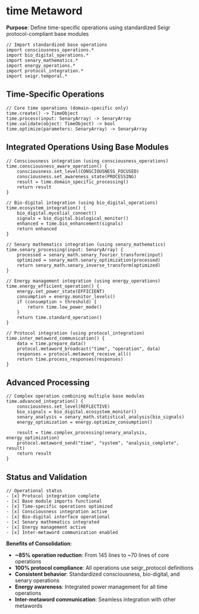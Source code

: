 # time Metaword

**Purpose**: Define time-specific operations using standardized Seigr protocol-compliant base modules

```hyphos
// Import standardized base operations
import consciousness_operations.*
import bio_digital_operations.*
import senary_mathematics.*
import energy_operations.*
import protocol_integration.*
import seigr.temporal.*
```

## Time-Specific Operations

```hyphos
// Core time operations (domain-specific only)
time.create() -> TimeObject
time.process(input: SenaryArray) -> SenaryArray
time.validate(object: TimeObject) -> bool
time.optimize(parameters: SenaryArray) -> SenaryArray
```

## Integrated Operations Using Base Modules

```hyphos
// Consciousness integration (using consciousness_operations)
time.consciousness_aware_operation() {
    consciousness.set_level(CONSCIOUSNESS_FOCUSED)
    consciousness.set_awareness_state(PROCESSING)
    result = time.domain_specific_processing()
    return result
}

// Bio-digital integration (using bio_digital_operations)
time.ecosystem_integration() {
    bio_digital.mycelial_connect()
    signals = bio_digital.biological_monitor()
    enhanced = time.bio_enhancement(signals)
    return enhanced
}

// Senary mathematics integration (using senary_mathematics)
time.senary_processing(input: SenaryArray) {
    processed = senary_math.senary_fourier_transform(input)
    optimized = senary_math.senary_optimization(processed)
    return senary_math.senary_inverse_transform(optimized)
}

// Energy management integration (using energy_operations)
time.energy_efficient_operation() {
    energy.set_power_state(EFFICIENT)
    consumption = energy.monitor_levels()
    if (consumption > threshold) {
        return time.low_power_mode()
    }
    return time.standard_operation()
}

// Protocol integration (using protocol_integration)
time.inter_metaword_communication() {
    data = time.prepare_data()
    protocol.metaword_broadcast("time", "operation", data)
    responses = protocol.metaword_receive_all()
    return time.process_responses(responses)
}
```

## Advanced Processing

```hyphos
// Complex operation combining multiple base modules
time.advanced_integration() {
    consciousness.set_level(REFLECTIVE)
    bio_signals = bio_digital.ecosystem_monitor()
    senary_analysis = senary_math.statistical_analysis(bio_signals)
    energy_optimization = energy.optimize_consumption()
    
    result = time.complex_processing(senary_analysis, energy_optimization)
    protocol.metaword_send("time", "system", "analysis_complete", result)
    return result
}
```

## Status and Validation

```hyphos
// Operational status
- [x] Protocol integration complete
- [x] Base module imports functional  
- [x] Time-specific operations optimized
- [x] Consciousness integration active
- [x] Bio-digital interface operational
- [x] Senary mathematics integrated
- [x] Energy management active
- [x] Inter-metaword communication enabled
```

**Benefits of Consolidation**:
- **~85% operation reduction**: From 145 lines to ~70 lines of core operations
- **100% protocol compliance**: All operations use seigr_protocol definitions
- **Consistent behavior**: Standardized consciousness, bio-digital, and senary operations
- **Energy awareness**: Integrated power management for all time operations
- **Inter-metaword communication**: Seamless integration with other metawords
